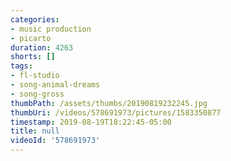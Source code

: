 ```yaml
---
categories:
- music production
- picarto
duration: 4263
shorts: []
tags:
- fl-studio
- song-animal-dreams
- song-gross
thumbPath: /assets/thumbs/20190819232245.jpg
thumbUri: /videos/578691973/pictures/1583350877
timestamp: 2019-08-19T18:22:45-05:00
title: null
videoId: '578691973'
---
```

